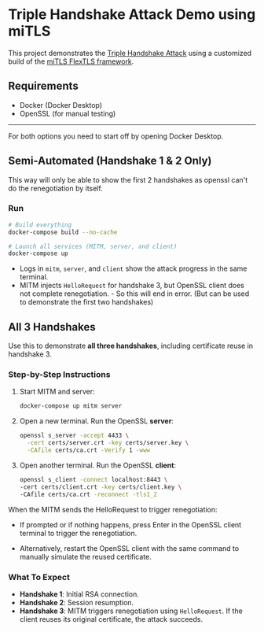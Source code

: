 # Triple Handshake Attack Demo using miTLS

This project demonstrates the [Triple Handshake Attack](https://www.mitls.org/pages/attacks/3SHAKE) using a customized build of the [miTLS FlexTLS framework](https://github.com/mitls/mitls-flex).


## Requirements

- Docker (Docker Desktop)
- OpenSSL (for manual testing)

---

For both options you need to start off by opening Docker Desktop.

## Semi-Automated (Handshake 1 & 2 Only)
This way will only be able to show the first 2 handshakes as openssl can't do the renegotiation by itself.

### Run
```bash
# Build everything
docker-compose build --no-cache

# Launch all services (MITM, server, and client)
docker-compose up
```

- Logs in `mitm`, `server`, and `client` show the attack progress in the same terminal.
- MITM injects `HelloRequest` for handshake 3, but OpenSSL client does not complete renegotiation. - So this will end in error. (But can be used to demonstrate the first two handshakes)


## All 3 Handshakes

Use this to demonstrate **all three handshakes**, including certificate reuse in handshake 3.

### Step-by-Step Instructions

1. Start MITM and server:

    ```bash
    docker-compose up mitm server
    ```

2. Open a new terminal. Run the OpenSSL **server**:

    ```bash
    openssl s_server -accept 4433 \
      -cert certs/server.crt -key certs/server.key \
      -CAfile certs/ca.crt -Verify 1 -www
    ```

3. Open another terminal. Run the OpenSSL **client**:

    ```bash
    openssl s_client -connect localhost:8443 \
    -cert certs/client.crt -key certs/client.key \
    -CAfile certs/ca.crt -reconnect -tls1_2

    ```
When the MITM sends the HelloRequest to trigger renegotiation:

- If prompted or if nothing happens, press Enter in the OpenSSL client terminal to trigger the renegotiation.

- Alternatively, restart the OpenSSL client with the same command to manually simulate the reused certificate.

### What To Expect

- **Handshake 1**: Initial RSA connection.
- **Handshake 2**: Session resumption.
- **Handshake 3**: MITM triggers renegotiation using `HelloRequest`. If the client reuses its original certificate, the attack succeeds.
